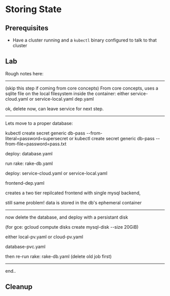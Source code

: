 # Storing State

## Prerequisites

* Have a cluster running and a `kubectl` binary configured to talk to
  that cluster

## Lab

Rough notes here:

---

(skip this step if coming from core concepts)
From core concepts, uses a sqlite file on the local filesystem inside the container:
either service-cloud.yaml or service-local.yaml
dep.yaml

ok, delete now, can leave service for next step.

---

Lets move to a proper database:

kubectl create secret generic db-pass --from-literal=password=supersecret
or
kubectl create secret generic db-pass --from-file=password=pass.txt

deploy:
database.yaml

run rake:
rake-db.yaml

deploy:
service-cloud.yaml or service-local.yaml

frontend-dep.yaml

creates a two tier repilcated frontend with single mysql backend,

still same problem! data is stored in the db's ephemeral container

----

now delete the database, and deploy with a persistant disk

(for gce: gcloud compute disks create mysql-disk --size 20GiB)

either local-pv.yaml or cloud-pv.yaml

database-pvc.yaml

then re-run rake: rake-db.yaml (delete old job first)

---
end..

## Cleanup
